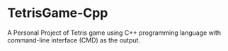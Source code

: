 # TetrisGame-Cpp
A Personal Project of Tetris game using C++ programming language with command-line interface (CMD) as the output.
